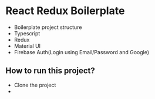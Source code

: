 # React Redux Boilerplate
- Boilerplate project structure
 - Typescript
 - Redux
 - Material UI
 - Firebase Auth(Login using Email/Password and Google)

## How to run this project?

- Clone the project
- 
